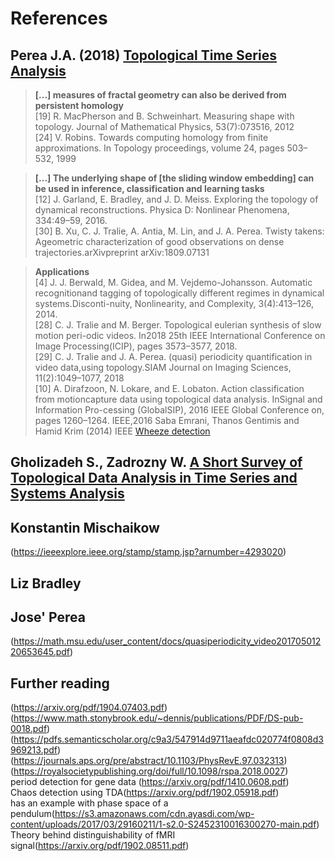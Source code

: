 # References

## Perea J.A. (2018) [Topological Time Series Analysis](https://arxiv.org/pdf/1812.05143.pdf)  
  > **[...] measures of fractal geometry can also be derived from persistent homology**  
  > [19] R. MacPherson and B. Schweinhart.  Measuring shape with topology. Journal of Mathematical Physics, 53(7):073516, 2012  
  > [24] V. Robins. Towards computing homology from finite approximations. In Topology proceedings, volume 24, pages 503–532, 1999  

  > **[...] The underlying shape of [the sliding window embedding] can be used in inference, classification and learning tasks**  
  > [12] J. Garland, E. Bradley, and J. D. Meiss. Exploring the topology of dynamical reconstructions. Physica D: Nonlinear Phenomena, 334:49–59, 2016.  
  > [30] B.  Xu,  C.  J.  Tralie,  A.  Antia,  M.  Lin,  and  J.  A.  Perea.   Twisty  takens:  Ageometric characterization of good observations on dense trajectories.arXivpreprint arXiv:1809.07131  

  > **Applications**  
  > [4] J. J. Berwald, M. Gidea, and M. Vejdemo-Johansson.  Automatic recognitionand tagging of topologically different regimes in dynamical systems.Disconti-nuity, Nonlinearity, and Complexity, 3(4):413–126, 2014.  
  > [28]  C. J. Tralie and M. Berger. Topological eulerian synthesis of slow motion peri-odic videos. In2018 25th IEEE International Conference on Image Processing(ICIP), pages 3573–3577, 2018.  
  > [29]  C. J. Tralie and J. A. Perea.  (quasi) periodicity quantification in video data,using topology.SIAM Journal on Imaging Sciences, 11(2):1049–1077, 2018  
  > [10]  A. Dirafzoon, N. Lokare, and E. Lobaton.  Action classification from motioncapture data using topological data analysis.  InSignal and Information Pro-cessing (GlobalSIP), 2016 IEEE Global Conference on, pages 1260–1264. IEEE,2016 
  > Saba Emrani, Thanos Gentimis and Hamid Krim (2014) IEEE [Wheeze detection](https://arxiv.org/pdf/1305.3879.pdf)

## Gholizadeh S., Zadrozny W. [A Short Survey of Topological Data Analysis in Time Series and Systems Analysis](https://arxiv.org/pdf/1809.10745.pdf)

## Konstantin Mischaikow
(https://ieeexplore.ieee.org/stamp/stamp.jsp?arnumber=4293020)

## Liz Bradley

## Jose' Perea
(https://math.msu.edu/user_content/docs/quasiperiodicity_video20170501220653645.pdf)

## Further reading
(https://arxiv.org/pdf/1904.07403.pdf)
(https://www.math.stonybrook.edu/~dennis/publications/PDF/DS-pub-0018.pdf)  
(https://pdfs.semanticscholar.org/c9a3/547914d9711aeafdc020774f0808d3969213.pdf)  
(https://journals.aps.org/pre/abstract/10.1103/PhysRevE.97.032313)  
(https://royalsocietypublishing.org/doi/full/10.1098/rspa.2018.0027)  
period detection for gene data (https://arxiv.org/pdf/1410.0608.pdf)  
Chaos detection using TDA(https://arxiv.org/pdf/1902.05918.pdf)  
has an example with phase space of a pendulum(https://s3.amazonaws.com/cdn.ayasdi.com/wp-content/uploads/2017/03/29160211/1-s2.0-S2452310016300270-main.pdf)  
Theory behind distinguishability of fMRI signal(https://arxiv.org/pdf/1902.08511.pdf)
